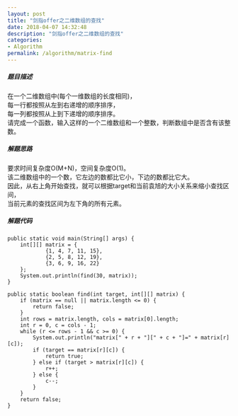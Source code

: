 ```yaml
---
layout: post
title: "剑指offer之二维数组的查找"
date: 2018-04-07 14:32:48
description: "剑指offer之二维数组的查找"
categories:
- Algorithm
permalink: /algorithm/matrix-find
---
```


##### 题目描述

在一个二维数组中(每个一维数组的长度相同)，  
每一行都按照从左到右递增的顺序排序，  
每一列都按照从上到下递增的顺序排序。  
请完成一个函数，输入这样的一个二维数组和一个整数，判断数组中是否含有该整数。

##### 解题思路

要求时间复杂度O(M+N)，空间复杂度O(1)。  
该二维数组中的一个数，它左边的数都比它小，下边的数都比它大。  
因此，从右上角开始查找，就可以根据target和当前袁旭的大小关系来缩小查找区间，  
当前元素的查找区间为左下角的所有元素。

##### 解题代码

```vim
public static void main(String[] args) {
    int[][] matrix = {
            {1, 4, 7, 11, 15},
            {2, 5, 8, 12, 19},
            {3, 6, 9, 16, 22}
    };
    System.out.println(find(30, matrix));
}

public static boolean find(int target, int[][] matrix) {
    if (matrix == null || matrix.length <= 0) {
        return false;
    }
    int rows = matrix.length, cols = matrix[0].length;
    int r = 0, c = cols - 1;
    while (r <= rows - 1 && c >= 0) {
        System.out.println("matrix[" + r + "][" + c + "]=" + matrix[r][c]);
        if (target == matrix[r][c]) {
            return true;
        } else if (target > matrix[r][c]) {
            r++;
        } else {
            c--;
        }
    }
    return false;
}
```
